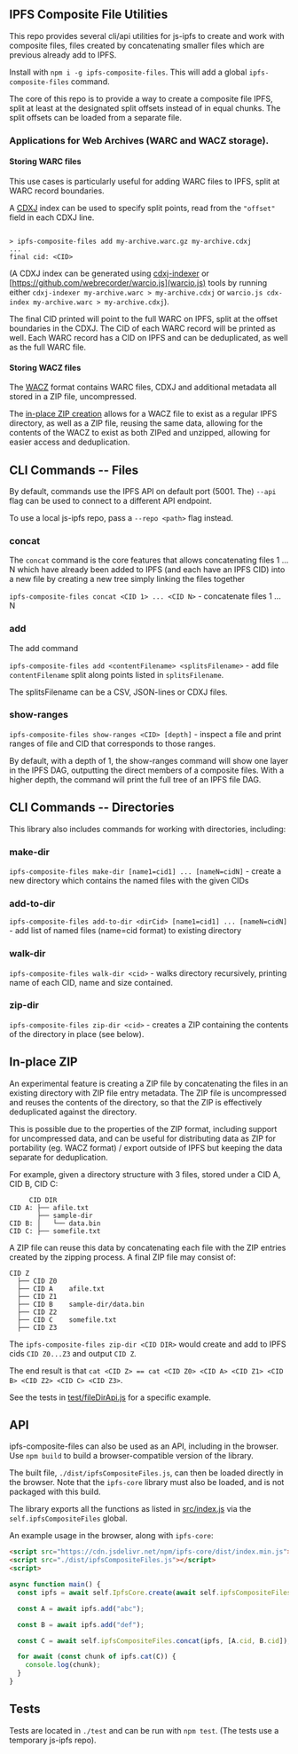 ## IPFS Composite File Utilities

This repo provides several cli/api utilities for js-ipfs to create and work with composite files, files created
by concatenating smaller files which are previous already add to IPFS.

Install with `npm i -g ipfs-composite-files`. This will add a global `ipfs-composite-files` command.

The core of this repo is to provide a way to create a composite file IPFS, split at least at the designated split offsets instead of in equal chunks. The split offsets can be loaded from a separate file.

### Applications for Web Archives (WARC and WACZ storage).

#### Storing WARC files

This use cases is particularly useful for adding WARC files to IPFS, split at WARC record boundaries.

A [CDXJ](https://specs.webrecorder.net/cdxj/0.1.0/) index can be used to specify split points, read from the `"offset"` field in each CDXJ line.

```

> ipfs-composite-files add my-archive.warc.gz my-archive.cdxj
...
final cid: <CID>

```

(A CDXJ index can be generated using [cdxj-indexer](https://github.com/webrecorder/cdxj-indexer) or [https://github.com/webrecorder/warcio.js](warcio.js) tools by running either `cdxj-indexer my-archive.warc > my-archive.cdxj` or `warcio.js cdx-index my-archive.warc > my-archive.cdxj`).

The final CID printed will point to the full WARC on IPFS, split at the offset boundaries in the CDXJ. The CID of each WARC record will be printed as well. Each WARC record has a CID on IPFS and can be deduplicated, as well as the full WARC file.

#### Storing WACZ files

The [WACZ](https://specs.webrecorder.net/wacz/latest/) format contains WARC files, CDXJ and additional metadata all stored in a ZIP file, uncompressed.

The [in-place ZIP creation](#in-place-zip) allows for a WACZ file to exist as a regular IPFS directory, as well as a ZIP file, reusing the same data, allowing for the contents of the WACZ to exist as both ZIPed and unzipped, allowing for easier access and deduplication.



## CLI Commands -- Files

By default, commands use the IPFS API on default port (5001. The) `--api` flag can be used to connect to a different API endpoint.

To use a local js-ipfs repo, pass a `--repo <path>` flag instead.


### concat

The `concat` command is the core features that allows concatenating files 1 ... N which have already been added to IPFS (and each have an IPFS CID) into a new file
by creating a new tree simply linking the files together

`ipfs-composite-files concat <CID 1> ... <CID N>` - concatenate files 1 ... N


### add

The add command 

`ipfs-composite-files add <contentFilename> <splitsFilename>` - add file `contentFilename` split along points listed in `splitsFilename`.

The splitsFilename can be a CSV, JSON-lines or CDXJ files.

### show-ranges

`ipfs-composite-files show-ranges <CID> [depth]` - inspect a file and print ranges of file and CID that corresponds to those ranges.

By default, with a depth of 1, the show-ranges command will show one layer in the IPFS DAG, outputting the direct members of a composite files.
With a higher depth, the command will print the full tree of an IPFS file DAG.

## CLI Commands -- Directories

This library also includes commands for working with directories, including:

### make-dir

`ipfs-composite-files make-dir [name1=cid1] ... [nameN=cidN]` - create a new directory which contains the named files with the given CIDs

### add-to-dir

`ipfs-composite-files add-to-dir <dirCid> [name1=cid1] ... [nameN=cidN]` - add list of named files (name=cid format) to existing directory

### walk-dir

`ipfs-composite-files walk-dir <cid>` - walks directory recursively, printing name of each CID, name and size contained.

### zip-dir

`ipfs-composite-files zip-dir <cid>` - creates a ZIP containing the contents of the directory in place (see below).


## In-place ZIP

An experimental feature is creating a ZIP file by concatenating the files in an existing directory with ZIP file entry metadata. The ZIP file is uncompressed and reuses the contents of the directory, so that the ZIP is effectively deduplicated against the directory. 

This is possible due to the properties of the ZIP format, including support for uncompressed data, and can be useful for distributing
data as ZIP for portability (eg. WACZ format) / export outside of IPFS but keeping the data separate for deduplication.


For example, given a directory structure with 3 files, stored under a CID A, CID B, CID C:

```
     CID DIR
CID A: ├── afile.txt
       ├── sample-dir  
CID B: │   └── data.bin
CID C: ├── somefile.txt
```

A ZIP file can reuse this data by concatenating each file with the ZIP entries created by the zipping process.
A final ZIP file may consist of:
```
CID Z
  ├── CID Z0
  ├── CID A    afile.txt
  ├── CID Z1
  ├── CID B    sample-dir/data.bin
  ├── CID Z2
  ├── CID C    somefile.txt
  ├── CID Z3
```

The `ipfs-composite-files zip-dir <CID DIR>` would create and add to IPFS cids `CID Z0...Z3` and output `CID Z`.

The end result is that `cat <CID Z> == cat <CID Z0> <CID A> <CID Z1> <CID B> <CID Z2> <CID C> <CID Z3>`.

See the tests in [test/fileDirApi.js](test/fileDirApi.js) for a specific example.


## API

ipfs-composite-files can also be used as an API, including in the browser. Use ``npm build`` to build a browser-compatible version of the library.

The built file, `./dist/ipfsCompositeFiles.js`, can then be loaded directly in the browser. Note that the `ipfs-core` library
must also be loaded, and is not packaged with this build.

The library exports all the functions as listed in [src/index.js](src/index.js) via the `self.ipfsCompositeFiles` global.

An example usage in the browser, along with `ipfs-core`:

```html
<script src="https://cdn.jsdelivr.net/npm/ipfs-core/dist/index.min.js"></script>
<script src="./dist/ipfsCompositeFiles.js"></script>
<script>

async function main() {
  const ipfs = await self.IpfsCore.create(await self.ipfsCompositeFiles.createInMemoryRepo());

  const A = await ipfs.add("abc");

  const B = await ipfs.add("def");

  const C = await self.ipfsCompositeFiles.concat(ipfs, [A.cid, B.cid]);

  for await (const chunk of ipfs.cat(C)) {
    console.log(chunk);
  }
}
```
 
## Tests

Tests are located in `./test` and can be run with `npm test`. (The tests use a temporary js-ipfs repo).


